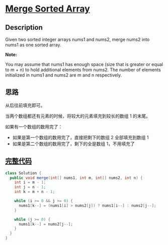 # [Merge Sorted Array][title]

## Description

Given two sorted integer arrays nums1 and nums2, merge nums2 into nums1 as one sorted array.

**Note:**

You may assume that nums1 has enough space (size that is greater or equal to m + n) to hold additional elements from nums2. The number of elements initialized in nums1 and nums2 are m and n respectively.

## 思路

从后往前填充即可。

当两个数组都还有元素的时候，将较大的元素填充到较长的数组 1 的末尾。

如果有一个数组的数用完了：
* 如果是第一个数组的数用完了，直接把剩下的数组 2 全部填充到数组 1
* 如果是第二个数组的数用完了，剩下的全是数组 1，不用填充了


## [完整代码][src]

```java
class Solution {
  public void merge(int[] nums1, int m, int[] nums2, int n) {
    int i = m - 1;
    int j = n - 1;
    int k = m + n - 1;

    while (i >= 0 && j >= 0) {
      nums1[k--] = (nums1[i] > nums2[j]) ? nums1[i--] : nums2[j--];
    }

    while (j >= 0) {
      nums1[k--] = nums2[j--];
    }
  }
}
```

[title]: https://leetcode.com/problems/merge-sorted-array
[src]: https://github.com/andavid/leetcode-java/blob/master/src/com/andavid/leetcode/_088/Solution.java
